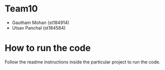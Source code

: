 # Team10
- Gautham Mohan (st184914)
- Utsav Panchal (st184584)

# How to run the code
Follow the readme instructions inside the particular project to run the code. 
